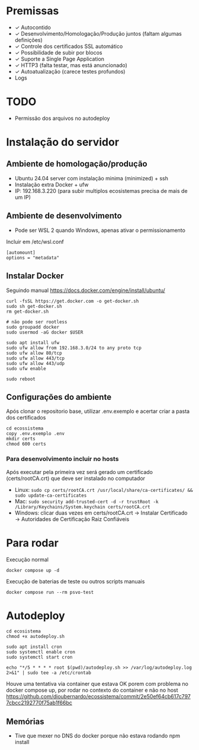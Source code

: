 # Premissas

- ✓ Autocontido 
- ✓ Desenvolvimento/Homologação/Produção juntos (faltam algumas definições)
- ✓ Controle dos certificados SSL automático 
- ✓ Possibilidade de subir por blocos
- ✓ Suporte a Single Page Application
- ✓ HTTP3 (falta testar, mas está anuncionado)
- ✓ Autoatualização (carece testes profundos)
- Logs

# TODO

- Permissão dos arquivos no autodeploy

# Instalação do servidor

## Ambiente de homologação/produção

- Ubuntu 24.04 server com instalação minima (minimized) + ssh
- Instalação extra Docker + ufw
- IP: 192.168.3.220 (para subir multiplos ecosistemas precisa de mais de um IP)

## Ambiente de desenvolvimento

- Pode ser WSL 2 quando Windows, apenas ativar o permissionamento 

Incluir em /etc/wsl.conf
```
[automount]
options = "metadata"
```

## Instalar Docker

Seguindo manual
https://docs.docker.com/engine/install/ubuntu/

```
curl -fsSL https://get.docker.com -o get-docker.sh
sudo sh get-docker.sh
rm get-docker.sh

# não pode ser rootless
sudo groupadd docker
sudo usermod -aG docker $USER

sudo apt install ufw
sudo ufw allow from 192.168.3.0/24 to any proto tcp
sudo ufw allow 80/tcp
sudo ufw allow 443/tcp
sudo ufw allow 443/udp
sudo ufw enable

sudo reboot
```

## Configurações do ambiente

Após clonar o repositorio base, utilizar .env.exemplo e acertar criar a pasta dos certificados
```
cd ecossistema 
copy .env.exemplo .env
mkdir certs
chmod 600 certs
```

### Para desenvolvimento incluir no hosts

Após executar pela primeira vez será gerado um certificado (certs/rootCA.crt) que deve ser instalado no computador

- Linux: ```sudo cp certs/rootCA.crt /usr/local/share/ca-certificates/ && sudo update-ca-certificates```
- Mac: ```sudo security add-trusted-cert -d -r trustRoot -k /Library/Keychains/System.keychain certs/rootCA.crt```
- Windows: clicar duas vezes em certs/rootCA.crt → Instalar Certificado → Autoridades de Certificação Raiz Confiáveis

# Para rodar

Execução normal
```
docker compose up -d
```

Execução de baterias de teste ou outros scripts manuais
```
docker compose run --rm psvo-test
```

# Autodeploy

```
cd ecosistema 
chmod +x autodeploy.sh

sudo apt install cron
sudo systemctl enable cron
sudo systemctl start cron

echo "*/5 * * * * root $(pwd)/autodeploy.sh >> /var/log/autodeploy.log 2>&1" | sudo tee -a /etc/crontab
```
Houve uma tentativa via container que estava OK porem com problema no docker compose up, por rodar no contexto do container e não no host https://github.com/dioubernardo/ecossistema/commit/2e50ef64cb617c7977cbcc2192770f75ab1f66bc

## Memórias
- Tive que mexer no DNS do docker porque não estava rodando npm install
